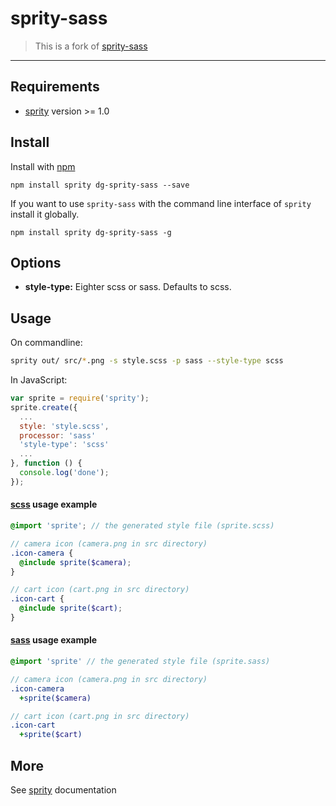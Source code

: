 # sprity-sass

> This is a fork of [sprity-sass](https://github.com/sprity/sprity-sass)

---

## Requirements

- [sprity](https://npmjs.org/package/sprity) version >= 1.0

## Install

Install with [npm](https://npmjs.org/package/dg-sprity-sass)

```
npm install sprity dg-sprity-sass --save
```

If you want to use `sprity-sass` with the command line interface of `sprity` install it globally.

```
npm install sprity dg-sprity-sass -g
```

## Options

* **style-type:** Eighter scss or sass. Defaults to scss.

## Usage

On commandline:

```sh
sprity out/ src/*.png -s style.scss -p sass --style-type scss
```

In JavaScript:

```js
var sprite = require('sprity');
sprite.create({
  ...
  style: 'style.scss',
  processor: 'sass'
  'style-type': 'scss'
  ...
}, function () {
  console.log('done');
});
```

#### [scss](http://sass-lang.com/) usage example

```scss
@import 'sprite'; // the generated style file (sprite.scss)

// camera icon (camera.png in src directory)
.icon-camera {
  @include sprite($camera);
}

// cart icon (cart.png in src directory)
.icon-cart {
  @include sprite($cart);
}
```

#### [sass](http://sass-lang.com/) usage example

```sass
@import 'sprite' // the generated style file (sprite.sass)

// camera icon (camera.png in src directory)
.icon-camera
  +sprite($camera)

// cart icon (cart.png in src directory)
.icon-cart
  +sprite($cart)
```

## More

See [sprity](https://npmjs.org/package/sprity) documentation
